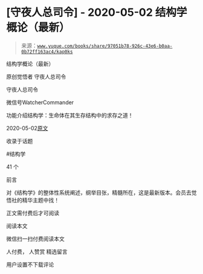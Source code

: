 # [守夜人总司令] - 2020-05-02 结构学概论（最新）

> 来源：[`www.yuque.com/books/share/97051b78-926c-43e6-b0aa-0b72ff163ac4/kap0ks`](https://www.yuque.com/books/share/97051b78-926c-43e6-b0aa-0b72ff163ac4/kap0ks)



结构学概论（最新） 

原创觉悟者 守夜人总司令 

守夜人总司令 

微信号WatcherCommander 

功能介绍结构学：生命体在其生存结构中的求存之道！ 

2020-05-02[原文](https://mp.weixin.qq.com/s?__biz=MzAxNDk1NjI2Mw==&mid=2247485167&idx=1&sn=d5e962eff4a8e9770c83bc87d19d07f3&chksm=9b8a2567acfdac7154f7a62996dca874e5d186b44f3d120dcb633760318788c42d304e325313&scene=27#wechat_redirect&cpage=225) 

收录于话题 

#结构学 

41 个 

前言 

对《结构学》的整体性系统阐述，纲举目张，精髓所在，这是最新版本。会员去觉悟社的精华主题中找！ 

正文需付费后才可阅读 

阅读本文 

微信扫一扫付费阅读本文 

人付费， 人赞赏 <ne-h3 id="p3V5K" data-lake-id="p3V5K"><ne-heading-ext><ne-heading-anchor></ne-heading-anchor><ne-heading-fold></ne-heading-fold></ne-heading-ext><ne-heading-content>精选留言</ne-heading-content></ne-h3> 

用户设置不下载评论